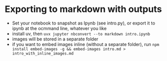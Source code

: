 # Exporting to markdown with outputs

* Set your notebook to snapshot as Ipynb (see intro.py), or export it to ipynb at the ocmmand line, whatever you like
* install uv, then `uvx jupyter nbconvert --to markdown intro.ipynb`
* images will be stored in a separate folder
* if you want to embed images inline (without a separate folder), run `npm install embed-images -g && embed-images intro.md > intro_with_inline_images.md`
